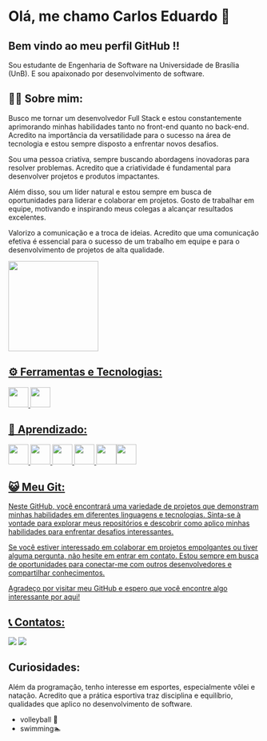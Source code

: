 # Olá, me chamo Carlos Eduardo 👋
## Bem vindo ao meu perfil GitHub !!
Sou estudante de Engenharia de Software na Universidade de Brasília (UnB). E sou apaixonado por desenvolvimento de software.

## 🧑‍💻 Sobre mim:
Busco me tornar um desenvolvedor Full Stack e estou constantemente aprimorando minhas habilidades tanto no front-end quanto no back-end. Acredito na importância da versatilidade para o sucesso na área de tecnologia e estou sempre disposto a enfrentar novos desafios.

Sou uma pessoa criativa, sempre buscando abordagens inovadoras para resolver problemas. Acredito que a criatividade é fundamental para desenvolver projetos e produtos impactantes.

Além disso, sou um líder natural e estou sempre em busca de oportunidades para liderar e colaborar em projetos. Gosto de trabalhar em equipe, motivando e inspirando meus colegas a alcançar resultados excelentes.

Valorizo a comunicação e a troca de ideias. Acredito que uma comunicação efetiva é essencial para o sucesso de um trabalho em equipe e para o desenvolvimento de projetos de alta qualidade.

<div>
<a href="https://github.com/CADU110">
<img loading="lazy" height="180em" src="https://github-readme-stats.vercel.app/api?username=CADU110&show_icons=true&theme=dracula&include_all_commits=true&count_private=true"/>
</div>

## ⚙️ Ferramentas e Tecnologias:
<img src="https://cdn.jsdelivr.net/gh/devicons/devicon/icons/git/git-original.svg" width="40" height="40"/>  <img src="https://cdn.jsdelivr.net/gh/devicons/devicon/icons/vscode/vscode-original.svg" width="40" height="40"/>

## 🧠 Aprendizado:
<img src="https://cdn.jsdelivr.net/gh/devicons/devicon/icons/python/python-original.svg" width="40" height="40"/>  <img src="https://cdn.jsdelivr.net/gh/devicons/devicon/icons/java/java-original.svg" width="40" height="40"/> <img src="https://cdn.jsdelivr.net/gh/devicons/devicon/icons/c/c-plain.svg" width="40" height="40"/>
<img src="https://cdn.jsdelivr.net/gh/devicons/devicon/icons/html5/html5-original.svg" width="40" height="40" /> <img src="https://cdn.jsdelivr.net/gh/devicons/devicon/icons/css3/css3-plain.svg"  width="40" height="40"/><img src="https://cdn.jsdelivr.net/gh/devicons/devicon/icons/javascript/javascript-plain.svg" width="40" height="40" />



## 😺 Meu Git:

Neste GitHub, você encontrará uma variedade de projetos que demonstram minhas habilidades em diferentes linguagens e tecnologias. Sinta-se à vontade para explorar meus repositórios e descobrir como aplico minhas habilidades para enfrentar desafios interessantes.

Se você estiver interessado em colaborar em projetos empolgantes ou tiver alguma pergunta, não hesite em entrar em contato. Estou sempre em busca de oportunidades para conectar-me com outros desenvolvedores e compartilhar conhecimentos.

Agradeço por visitar meu GitHub e espero que você encontre algo interessante por aqui!

## 📞 Contatos:
<a href="https://instagram.com/cadu_m.alves" target="_blank"><img src="https://img.shields.io/badge/-Instagram-%23E4405F?style=for-the-badge&logo=instagram&logoColor=white" target="_blank"></a>
<a href = "mailto:contato@cadumotaalves@gmail.com"><img src="https://img.shields.io/badge/Gmail-D14836?style=for-the-badge&logo=gmail&logoColor=white" target="_blank"></a>

## Curiosidades:
Além da programação, tenho interesse em esportes, especialmente vôlei e natação. Acredito que a prática esportiva traz disciplina e equilíbrio, qualidades que aplico no desenvolvimento de software.
- volleyball 🏐
- swimming🏊


